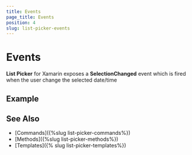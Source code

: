 ```yaml
---
title: Events
page_title: Events
position: 4
slug: list-picker-events
---
```


# Events

**List Picker** for Xamarin exposes a **SelectionChanged** event which is fired when the user change the selected date/time

## Example



## See Also

- [Commands]({%slug list-picker-commands%})
- [Methods]({%slug list-picker-methods%})
- [Templates]({% slug list-picker-templates%})